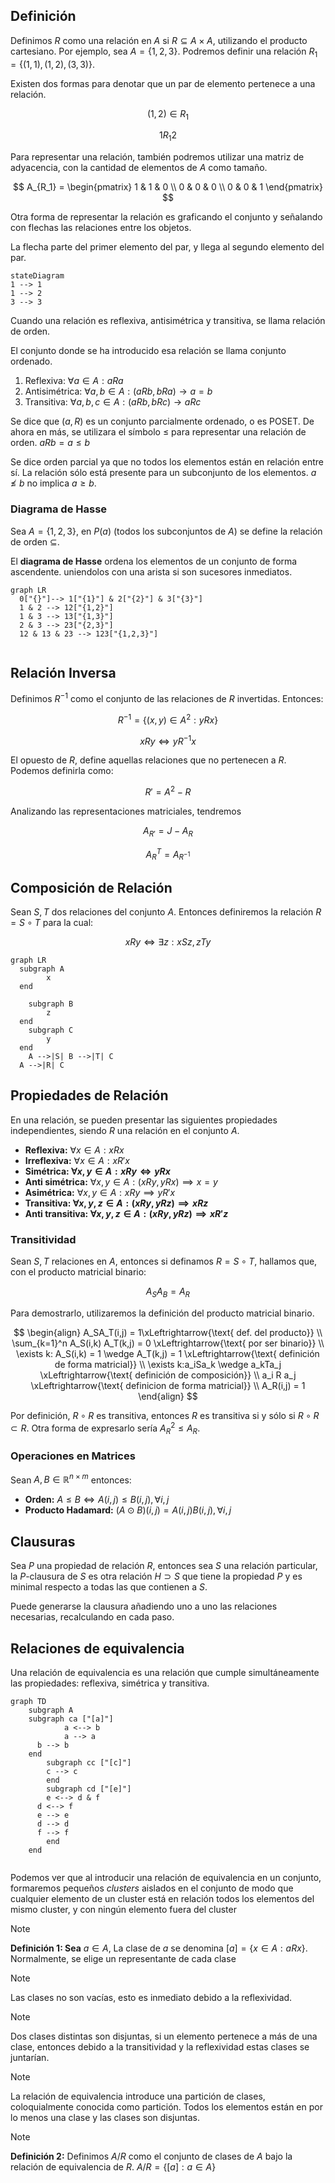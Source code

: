 ## Definición

Definimos $R$ como una relación en $A$ si $R \subseteq A\times A$, utilizando el producto cartesiano. Por ejemplo, sea $A = \{1, 2, 3\}$. Podremos definir una relación $R_1 = \{(1,1), (1,2), (3,3)\}$.

Existen dos formas para denotar que un par de elemento pertenece a una relación.

$$
(1, 2) \in R_1
$$

$$
1R_1 2
$$

Para representar una relación, también podremos utilizar una matriz de adyacencia, con la cantidad de elementos de $A$ como tamaño.

$$
A_{R_1} = \begin{pmatrix}
1 & 1 & 0 \\
0 & 0 & 0 \\
0 & 0 & 1
\end{pmatrix}
$$

Otra forma de representar la relación es graficando el conjunto y señalando con flechas las relaciones entre los objetos.

La flecha parte del primer elemento del par, y llega al segundo elemento del par.

```mermaid
stateDiagram
1 --> 1
1 --> 2
3 --> 3

```

Cuando una relación es reflexiva, antisimétrica y transitiva, se llama relación de orden.

El conjunto donde se ha introducido esa relación se llama conjunto ordenado.

1. Reflexiva: $\forall a \in A: aRa$
2. Antisimétrica: $\forall a,b \in A: (aRb, bRa) \to a=b$
3. Transitiva: $\forall a,b,c \in A: (aRb, bRc) \to aRc$

Se dice que $(a, R)$ es un conjunto parcialmente ordenado, o es POSET. De ahora en más, se utilizara el símbolo $\leq$ para representar una relación de orden. $aRb = a ≤ b$

Se dice orden parcial ya que no todos los elementos están en relación entre sí. La relación sólo está presente para un subconjunto de los elementos. $a \nleq b$ no implica $a \geq b$.

### Diagrama de Hasse

Sea $A = \{1,2,3\}$, en $P(a)$ (todos los subconjuntos de $A$) se define la relación de orden $\subseteq$.

El **diagrama de Hasse** ordena los elementos de un conjunto de forma ascendente. uniendolos con una arista si son sucesores inmediatos.

```mermaid
graph LR
  0["{}"]--> 1["{1}"] & 2["{2}"] & 3["{3}"]
  1 & 2 --> 12["{1,2}"]
  1 & 3 --> 13["{1,3}"]
  2 & 3 --> 23["{2,3}"]
  12 & 13 & 23 --> 123["{1,2,3}"]
  
```

## Relación Inversa

Definimos $R^{-1}$ como el conjunto de las relaciones de $R$ invertidas. Entonces:

$$
R^{-1} = \{(x,y) \in A^2 : yRx\}
$$

$$
xRy \iff yR^{-1}x
$$

El opuesto de $R$, define aquellas relaciones que no pertenecen a $R$. Podemos definirla como:

$$
R' = A^2 - R
$$

Analizando las representaciones matriciales, tendremos

$$
A_{R'} = J - A_R
$$

$$
A_R^T = A_{R^{-1}}
$$

## Composición de Relación

Sean $S, T$ dos relaciones del conjunto $A$. Entonces definiremos la relación $R = S \circ T$ para la cual:

$$
xRy \iff \exists z: xSz, zTy
$$

```mermaid
graph LR
  subgraph A
		x
  end
  
	subgraph B
		z
  end
	subgraph C
		y
  end
	A -->|S| B -->|T| C
  A -->|R| C
```

## Propiedades de Relación

En una relación, se pueden presentar las siguientes propiedades independientes, siendo $R$ una relación en el conjunto $A$.

- **Reflexiva:** $\forall x \in A: xRx$
- **Irreflexiva:** $\forall x \in A: xR'x$
- **Simétrica: $\forall x,y \in A: xRy \iff yRx$**
- **Anti simétrica:** $\forall x,y \in A: (xRy, yRx) \implies x =y$
- **Asimétrica:** $\forall x,y \in A: xRy \implies yR'x$
- **Transitiva: $\forall x,y,z \in A: (xRy, yRz) \implies xRz$**
- **Anti transitiva: $\forall x,y,z \in A: (xRy, yRz) \implies xR'z$**

### Transitividad

Sean $S,T$ relaciones en $A$, entonces si definamos $R = S \circ T$, hallamos que, con el producto matricial binario:

$$
A_SA_B = A_R
$$

Para demostrarlo, utilizaremos la definición del producto matricial binario.

$$
\begin{align}
A_SA_T(i,j) = 1\xLeftrightarrow{\text{ def. del producto}} \\ \sum_{k=1}^n A_S(i,k) A_T(k,j)  = 0 \xLeftrightarrow{\text{ por ser binario}} \\
\exists k: A_S(i,k) = 1 \wedge A_T(k,j) = 1 \xLeftrightarrow{\text{ definición de forma matricial}}  \\
\exists k:a_iSa_k \wedge a_kTa_j \xLeftrightarrow{\text{ definición de composición}} \\
a_i R a_j \xLeftrightarrow{\text{ definicion de forma matricial}} \\  A_R(i,j) = 1
\end{align}
$$

Por definición, $R \circ R$ es transitiva, entonces $R$ es transitiva si y sólo si $R \circ R \subset R$. Otra forma de expresarlo sería $A^2_R \leq A_R$.

### Operaciones en Matrices

Sean $A,B \in \mathbb{R}^{n\times m}$ entonces:

- **Orden:** $A \leq B \iff A(i,j) \leq B(i,j), \forall i,j$
- **Producto Hadamard:** $(A \odot B)(i,j) = A(i,j)B(i,j), \forall i,j$

## Clausuras

Sea $P$ una propiedad de relación $R$, entonces sea $S$ una relación particular, la $P\text{-clausura}$ de $S$ es otra relación $H \supset S$ que tiene la propiedad $P$ y es minimal respecto a todas las que contienen a $S$.

Puede generarse la clausura añadiendo uno a uno las relaciones necesarias, recalculando en cada paso.

## Relaciones de equivalencia

Una relación de equivalencia es una relación que cumple simultáneamente las propiedades: reflexiva, simétrica y transitiva.

```mermaid
graph TD
	subgraph A
    subgraph ca ["[a]"]
			a <--> b
			a --> a
      b --> b
    end
		subgraph cc ["[c]"]
	    c --> c
		end
		subgraph cd ["[e]"]
	    e <--> d & f
      d <--> f
      e --> e
      d --> d
      f --> f
		end
	end
  
```

Podemos ver que al introducir una relación de equivalencia en un conjunto, formaremos pequeños *clusters* aislados en el conjunto de modo que cualquier elemento de un cluster está en relación todos los elementos del mismo cluster, y con ningún elemento fuera del cluster

> [!note]
> **Definición 1: Sea** $a \in A$, La clase de $a$ se denomina $[a] = \{x \in A: aRx\}$. Normalmente, se elige un representante de cada clase

> [!note]
> Las clases no son vacías, esto es inmediato debido a la reflexividad.

> [!note]
> Dos clases distintas son disjuntas, si un elemento pertenece a más de una clase, entonces debido a la transitividad y la reflexividad estas clases se juntarían.

> [!note]
> La relación de equivalencia introduce una partición de clases, coloquialmente conocida como partición. Todos los elementos están en por lo menos una clase y las clases son disjuntas.

> [!note]
> **Definición 2:** Definimos $A/R$ como el conjunto de clases de $A$ bajo la relación de equivalencia de $R$. $A/R = \{[a]: a \in A\}$
